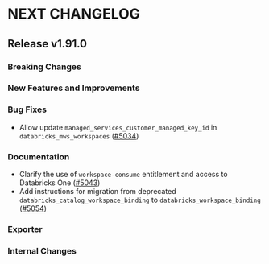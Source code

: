 # NEXT CHANGELOG

## Release v1.91.0

### Breaking Changes

### New Features and Improvements

### Bug Fixes

* Allow update `managed_services_customer_managed_key_id` in `databricks_mws_workspaces` ([#5034](https://github.com/databricks/terraform-provider-databricks/pull/5034))

### Documentation

* Clarify the use of `workspace-consume` entitlement and access to Databricks One ([#5043](https://github.com/databricks/terraform-provider-databricks/pull/5043))
* Add instructions for migration from deprecated `databricks_catalog_workspace_binding` to `databricks_workspace_binding` ([#5054](https://github.com/databricks/terraform-provider-databricks/pull/5054))

### Exporter

### Internal Changes
